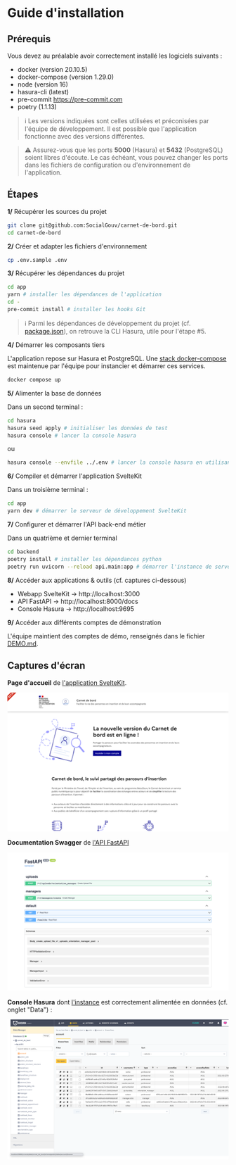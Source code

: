# Guide d'installation

## Prérequis

Vous devez au préalable avoir correctement installé les logiciels suivants :

- docker (version 20.10.5)
- docker-compose (version 1.29.0)
- node (version 16)
- hasura-cli (latest)
- pre-commit https://pre-commit.com
- poetry (1.1.13)

> ℹ️️ Les versions indiquées sont celles utilisées et préconisées par l'équipe de développement. Il est possible que l'application fonctionne avec des versions différentes.

> ⚠️ Assurez-vous que les ports **5000** (Hasura) et **5432** (PostgreSQL) soient libres d'écoute. Le cas échéant, vous pouvez changer les ports dans les fichiers de configuration ou d'environnement de l'application.

## Étapes

**1/** Récupérer les sources du projet

```sh
git clone git@github.com:SocialGouv/carnet-de-bord.git
cd carnet-de-bord
```

**2/** Créer et adapter les fichiers d'environnement

```sh
cp .env.sample .env
````

**3/** Récupérer les dépendances du projet

```sh
cd app
yarn # installer les dépendances de l'application
cd -
pre-commit install # installer les hooks Git
```

> ℹ️ Parmi les dépendances de développement du projet (cf. [package.json](./app/package.json)), on retrouve la CLI Hasura, utile pour l'étape #5.

**4/** Démarrer les composants tiers

L'application repose sur Hasura et PostgreSQL. Une [stack docker-compose](./docker-compose.yaml) est maintenue par l'équipe pour instancier et démarrer ces services.

```sh
docker compose up
```

**5/** Alimenter la base de données

Dans un second terminal :

```sh
cd hasura
hasura seed apply # initialiser les données de test
hasura console # lancer la console hasura
```
ou
```sh
hasura console --envfile ../.env # lancer la console hasura en utilisant les variables définies dans le fichier .env
```

**6/** Compiler et démarrer l'application SvelteKit

Dans un troisième terminal :

```sh
cd app
yarn dev # démarrer le serveur de développement SvelteKit
```

**7/** Configurer et démarrer l'API back-end métier

Dans un quatrième et dernier terminal
```sh
cd backend
poetry install # installer les dépendances python
poetry run uvicorn --reload api.main:app # démarrer l'instance de serveur FastAPI
```

**8/** Accéder aux applications & outils (cf. captures ci-dessous)

- Webapp SvelteKit → http://localhost:3000
- API FastAPI → http://localhost:8000/docs
- Console Hasura →  http://localhost:9695

**9/** Accéder aux différents comptes de démonstration

L'équipe maintient des comptes de démo, renseignés dans le fichier [DEMO.md](./DEMO.md).


## Captures d'écran

**Page d'accueil** de [l'application SvelteKit](http://localhost:3000).

![Webapp SvelteKit](./docs/screenshot_webapp.png)

**Documentation Swagger** de [l'API FastAPI](http://localhost:8000/docs)

![Documentation Swagger](./docs/screenshot_swagger_api.png)

**Console Hasura** dont [l'instance](http://localhost:9695) est correctement alimentée en données (cf. onglet "Data") :

![Console Hasura](./docs/screenshot_hasura_console.png)
